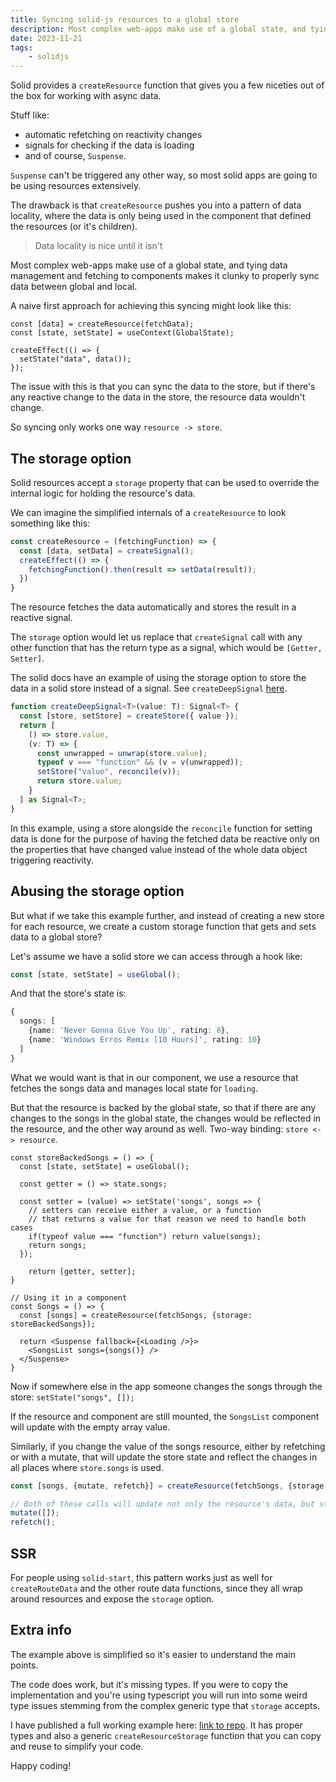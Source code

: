 ```yaml
---
title: Syncing solid-js resources to a global store
description: Most complex web-apps make use of a global state, and tying data management and fetching to components makes it clunky to properly sync data between global and local. Solve all issues in your solid-js app by using the storage option on resources.
date: 2023-11-21
tags:
	- solidjs
---
```


Solid provides a `createResource` function that gives you a few niceties out of the box for working with async data.

Stuff like:
- automatic refetching on reactivity changes
- signals for checking if the data is loading
- and of course, `Suspense`.

`Suspense` can't be triggered any other way, so most solid apps are going to be using resources extensively.

The drawback is that `createResource` pushes you into a pattern of data locality, where the data is only being used in the component that defined the resources (or it's children).

> Data locality is nice until it isn't

Most complex web-apps make use of a global state, and tying data management and fetching to components makes it clunky to properly sync data between global and local.


A naive first approach for achieving this syncing might look like this:

```tsx
const [data] = createResource(fetchData);
const [state, setState] = useContext(GlobalState);

createEffect(() => {
  setState("data", data());
});
```

The issue with this is that you can sync the data to the store, but if there's any reactive change to the data in the store, the resource data wouldn't change.

So syncing only works one way `resource -> store`.

## The storage option

Solid resources accept a `storage` property that can be used to override the internal logic for holding the resource's data.

We can imagine the simplified internals of a `createResource` to look something like this:
```ts
const createResource = (fetchingFunction) => {
  const [data, setData] = createSignal();
  createEffect(() => {
    fetchingFunction().then(result => setData(result));
  })
}
```

The resource fetches the data automatically and stores the result in a reactive signal.

The `storage` option would let us replace that `createSignal` call with any other function that has the return type as a signal, which would be `[Getter, Setter]`.


The solid docs have an example of using the storage option to store the data in a solid store instead of a signal. See `createDeepSignal` [here](https://www.solidjs.com/docs/latest/api#createresource:~:text=New%20in%201.5.0%20Experimental).

```ts
function createDeepSignal<T>(value: T): Signal<T> {
  const [store, setStore] = createStore({ value });
  return [
    () => store.value,
    (v: T) => {
      const unwrapped = unwrap(store.value);
      typeof v === "function" && (v = v(unwrapped));
      setStore("value", reconcile(v));
      return store.value;
    }
  ] as Signal<T>;
}
```

In this example, using a store alongside the `reconcile` function for setting data is done for the purpose of having the fetched data be reactive only on the properties that have changed value instead of the whole data object triggering reactivity.

## Abusing the storage option

But what if we take this example further, and instead of creating a new store for each resource, we create a custom storage function that gets and sets data to a global store?

Let's assume we have a solid store we can access through a hook like:
```ts
const [state, setState] = useGlobal();
```

And that the store's state is:
```ts
{
  songs: [
    {name: 'Never Gonna Give You Up', rating: 8},
    {name: 'Windows Erros Remix [10 Hours]', rating: 10}
  ]
}
```

What we would want is that in our component, we use a resource that fetches the songs data and manages local state for `loading`.

But that the resource is backed by the global state, so that if there are any changes to the songs in the global state, the changes would be reflected in the resource, and the other way around as well. Two-way binding: `store <-> resource`.

```tsx
const storeBackedSongs = () => {
  const [state, setState] = useGlobal();

  const getter = () => state.songs;

  const setter = (value) => setState('songs', songs => {
    // setters can receive either a value, or a function
    // that returns a value for that reason we need to handle both cases
    if(typeof value === "function") return value(songs);
    return songs;
  });

    return [getter, setter];
}

// Using it in a component
const Songs = () => {
  const [songs] = createResource(fetchSongs, {storage: storeBackedSongs});

  return <Suspense fallback={<Loading />}>
    <SongsList songs={songs()} />
  </Suspense>
}
```

Now if somewhere else in the app someone changes the songs through the store:
`setState("songs", []);`

If the resource and component are still mounted, the `SongsList` component will update with the empty array value.

Similarly, if you change the value of the songs resource, either by refetching or with a mutate, that will update the store state and reflect the changes in all places where `store.songs` is used.
```ts
const [songs, {mutate, refetch}] = createResource(fetchSongs, {storage: storeBackedSongs});

// Both of these calls will update not only the resource's data, but store.songs as well
mutate([]);
refetch();
```

## SSR
For people using `solid-start`, this pattern works just as well for `createRouteData` and the other route data functions, since they all wrap around resources and expose the `storage` option.
## Extra info

The example above is simplified so it's easier to understand the main points.

The code does work, but it's missing types. If you were to copy the implementation and you're using typescript you will run into some weird type issues stemming from the complex generic type that `storage` accepts.

I have published a full working example here: [link to repo](https://github.com/andi23rosca/solid-storage-example).
It has proper types and also a generic `createResourceStorage` function that you can copy and reuse to simplify your code.

Happy coding!
